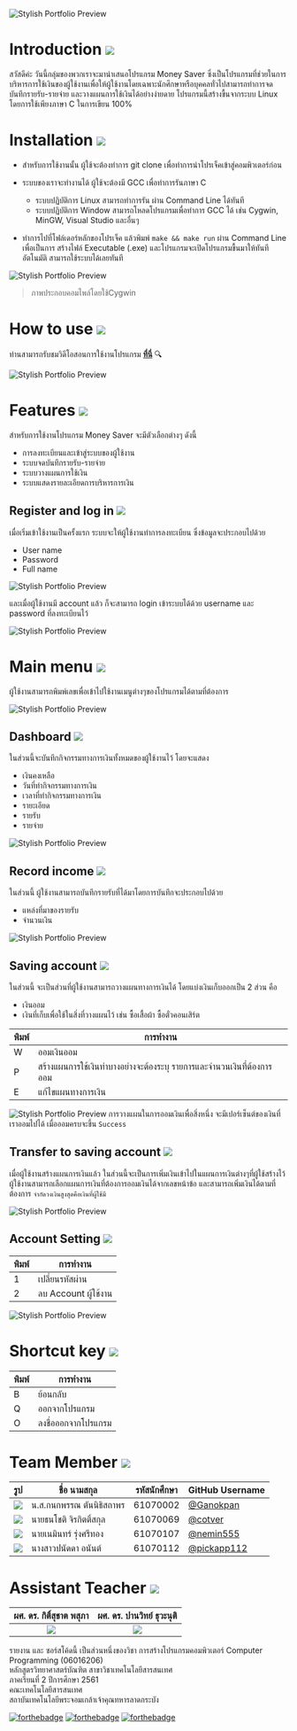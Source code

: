 ![Stylish Portfolio Preview](https://github.com/cotver/money-saver_compro/blob/master/img/head.png?raw=true)

#  Introduction ![](img/introo.png)
สวัสดีค่ะ วันนี้กลุ่มของพวกเราจะมานำเสนอโปรแกรม Money Saver ซึ่งเป็นโปรแกรมที่ช่วยในการบริหารการใช้เงินของผู้ใช้งานเพื่อให้ผู้ใช้งานโดยเฉพาะนักศึกษาหรือบุคคลทั่วไปสามารถทำการจดบันทึกรายรับ-รายจ่าย และวางแผนการใช้เงินได้อย่างง่ายดาย โปรแกรมนี้สร้างขื้นจากระบบ Linux โดยการใช้เพียงภาษา C ในการเขียน 100%


#  Installation ![](img/installlll.png)
* สำหรับการใช้งานนั้น ผู้ใช้จะต้องทำการ git clone เพื่อทำการนำโปรเจ็คเข้าสู่คอมพิวเตอร์ก่อน

* ระบบของเราจะทำงานได้ ผู้ใช้จะต้องมี GCC เพื่อทำการรันภาษา C
   * ระบบปฏิบัติการ Linux สามารถทำการรัน ผ่าน Command Line ได้ทันที
   * ระบบปฏิบัติการ Window สามารถโหลดโปรแกรมเพื่อทำการ GCC ได้ เช่น Cygwin, MinGW, Visual Studio และอื่นๆ

* ทำการไปที่โฟล์เดอร์หลักของโปรเจ็ค แล้วพิมพ์ `make && make run` ผ่าน Command Line เพื่อเป็นการ สร้างไฟล์ Executable (.exe) และโปรแกรมจะเปิดโปรแกรมขื้นมาให้ทันทีอัตโนมัติ สามารถใช้ระบบได้เลยทันที

![Stylish Portfolio Preview](https://github.com/cotver/money-saver_compro/blob/master/img/run.png)
> ภาพประกอบคอมไพล์โดยใช้Cygwin

# How to use ![](img/how.png)
ท่านสามารถรับชมวิดีโอสอนการใช้งานโปรแกรม **[ที่นี่](https://www.youtube.com/watch?v=NtKG8CkagG8)** 	:mag:


![Stylish Portfolio Preview](https://github.com/cotver/money-saver_compro/blob/master/img/pro.png)

# Features ![](img/featuree.png)
สำหรับการใช้งานโปรแกรม Money Saver จะมีตัวเลือกต่างๆ ดังนี้
* การลงทะเบียนและเข้าสู่ระบบของผู้ใช้งาน
* ระบบจดบันทึกรายรับ-รายจ่าย
* ระบบวางแผนการใช้เงิน
* ระบบแสดงรายละเอียดการบริหารการเงิน

## Register and log in ![](img/loginnn.png)
เมื่อเริ่มเข้าใช้งานเป็นครั้งแรก ระบบจะให้ผู้ใช้งานทำการลงทะเบียน ซึ่งข้อมูลจะประกอบไปด้วย
 * User name
 * Password
 * Full name
 
 
![Stylish Portfolio Preview](https://github.com/cotver/money-saver_compro/blob/master/img/regis.gif)


และเมื่อผู้ใช้งานมี account แล้ว ก็จะสามารถ login เข้าระบบได้ด้วย username และ password ที่ลงทะเบียนไว้

![Stylish Portfolio Preview](https://github.com/cotver/money-saver_compro/blob/master/img/login.gif)


# Main menu ![](img/Help.png)
ผู้ใช้งานสามารถพิมพ์เลขเพื่อเข้าไปใช้งานเมนูต่างๆของโปรแกรมได้ตามที่ต้องการ

![Stylish Portfolio Preview](https://github.com/cotver/money-saver_compro/blob/master/img/menu.png)



## Dashboard ![](img/Help.png)

ในส่วนนี้จะบันทึกกิจกรรมทางการเงินทั้งหมดของผู้ใช้งานไว้ โดยจะแสดง

* เงินคงเหลือ
* วันที่ทำกิจกรรมทางการเงิน
* เวลาที่ทำกิจกรรมทางการเงิน
* รายะเอียด
* รายรับ
* รายจ่าย

![Stylish Portfolio Preview](https://github.com/cotver/money-saver_compro/blob/master/img/record.png)

##  Record income ![](img/Help.png)
ในส่วนนี้ ผู้ใช้งานสามารถบันทึกรายรับที่ได้มาโดยการบันทึกจะประกอบไปด้วย
* แหล่งที่มาของรายรับ
* จำนวนเงิน

![Stylish Portfolio Preview](https://github.com/cotver/money-saver_compro/blob/master/img/new.gif)


##  Saving account ![](img/Help.png)
ในส่วนนี้ จะเป็นส่วนที่ผู้ใช้งานสามารถวางแผนทางการเงินได้ โดยแบ่งเงินเก็บออกเป็น 2 ส่วน คือ
* เงินออม
* เงินที่เก็บเพื่อใช้ในสิ่งที่วางแผนไว้ เช่น ซื้อเสื้อผ้า ซื้อตั๋วคอนเสิร์ต

| พิมพ์ | การทำงาน |
| ---| -----|
| W | ออมเงินออม |
| P | สร้างแผนการใช้เงินทำบางอย่างจะต้องระบุ รายการและจำนวนเงินที่ต้องการออม |
| E | แก้ไขแผนทางการเงิน |

![Stylish Portfolio Preview](https://github.com/cotver/money-saver_compro/blob/master/img/plan.png)
การวางแผนในการออมเงินเพื่อสิ่งหนึ่ง จะมีเปอร์เซ็นต์ของเงินที่เราออมไปได้ เมื่อออมครบจะขึ้น `Success`


##  Transfer to saving account ![](img/Help.png)
เมื่อผู้ใช้งานสร้างแผนการเงินแล้ว ในส่วนนี้จะเป็นการเพิ่มเงินเข้าไปในแผนการเงินต่างๆที่ผู้ใช้สร้างไว้<br>
ผู้ใช้งานสามารถเลือกแผนการเงินที่ต้องการออมเงินได้จากเลขหน้าข้อ และสามารถเพิ่มเงินได้ตามที่ต้องการ `จำกัดวงเงินสูงสุดคือเงินที่ผู้ใช้มี`

![Stylish Portfolio Preview](https://github.com/cotver/money-saver_compro/blob/master/img/deposit.png)

##  Account Setting ![](img/Help.png)

| พิมพ์ | การทำงาน |
| ---| -----|
| 1 | เปลี่ยนรหัสผ่าน |
| 2 | ลบ Account ผู้ใช้งาน |

![Stylish Portfolio Preview](https://github.com/cotver/money-saver_compro/blob/master/img/account.png)

#  Shortcut key ![](img/Help.png)
| พิมพ์ | การทำงาน |
| --| -----|
| B | ย้อนกลับ |
| Q | ออกจากโปรแกรม |
| O | ลงชื่อออกจากโปรแกรม |


#  Team Member ![](img/teamm.png)
| รูป| ชื่อ นามสกุล | รหัสนักศึกษา | GitHub Username |
| --| -----| -----| -----|
| ![](https://github.com/cotver/money-saver_compro/blob/master/img/gloy.jpg) | น.ส.กนกพรรณ ตันนิธิสถาพร | 61070002 |[@Ganokpan](https://github.com/Ganokpan)
| ![](https://github.com/cotver/money-saver_compro/blob/master/img/boy.jpg) | นายธนโชติ จิรกิตติ์สกุล | 61070069 |[@cotver](https://github.com/cotver)
| ![](https://github.com/cotver/money-saver_compro/blob/master/img/517.jpg) | นายเนมินทร์ รุ่งศรีทอง | 61070107 |[@nemin555](https://github.com/nemin555)
| ![](https://github.com/cotver/money-saver_compro/blob/master/img/ploy.jpg) | นางสาวปนัดดา อนันต์ | 61070112 |[@pickapp112](https://github.com/pickapp112)


#  Assistant Teacher ![](img/teacherr.png)
|ผศ. ดร. กิติ์สุชาต พสุภา|ผศ. ดร. ปานวิทย์ ธุวะนุติ|
|:-:|:-:|
|![](img/Aj.%20Oong.png)|![](https://github.com/cotver/money-saver_compro/blob/master/img/Aj.panwit.jpg)|

รายงาน และ ซอร์สโค้ดนี้ เป็นส่วนหนึ่งของวิชา การสร้างโปรแกรมคอมพิวเตอร์ Computer Programming (06016206)<br>
หลักสูตรวิทยาศาสตร์บัณฑิต สาขาวิชาเทคโนโลยีสารสนเทศ<br>
ภาคเรียนที่ 2 ปีการศึกษา 2561<br>
คณะเทคโนโลยีสารสนเทศ<br>
สถาบันเทคโนโลยีพระจอมเกล้าเจ้าคุณทหารลาดกระบัง<br>


[![forthebadge](https://forthebadge.com/images/badges/makes-people-smile.svg)](https://forthebadge.com)
[![forthebadge](https://forthebadge.com/images/badges/made-with-c.svg)](https://forthebadge.com)
[![forthebadge](https://forthebadge.com/images/badges/made-with-c-plus-plus.svg)](https://forthebadge.com)
